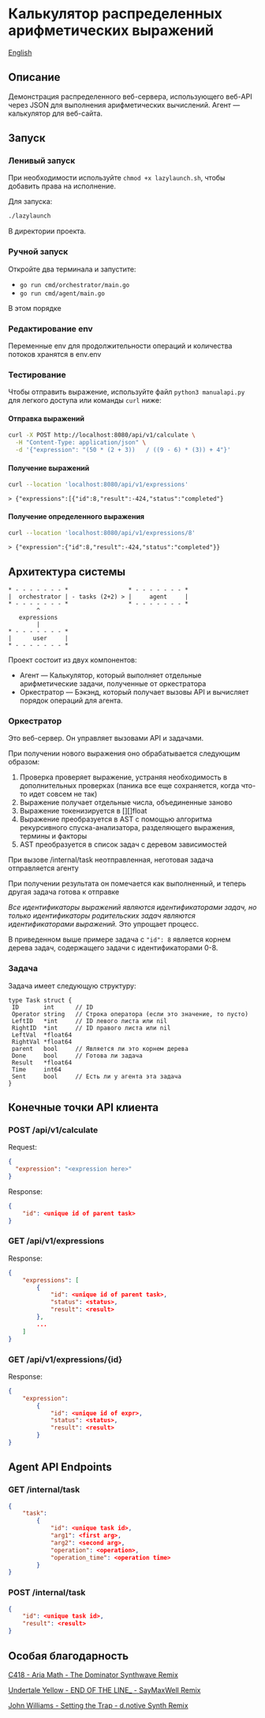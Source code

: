 # Калькулятор распределенных арифметических выражений

[English](README.md)

## Описание

Демонстрация распределенного веб-сервера, использующего веб-API через JSON для выполнения арифметических вычислений. Агент — калькулятор для веб-сайта.

## Запуск

### Ленивый запуск

При необходимости используйте `chmod +x lazylaunch.sh`, чтобы добавить права на исполнение.

Для запуска:

```bash
./lazylaunch
```

В директории проекта.

### Ручной запуск

Откройте два терминала и запустите:

* `go run cmd/orchestrator/main.go`
* `go run cmd/agent/main.go`

В этом порядке

### Редактирование env

Переменные env для продолжительности операций и количества потоков хранятся в env.env

### Тестирование

Чтобы отправить выражение, используйте файл `python3 manualapi.py` для легкого доступа или команды `curl` ниже:

#### Отправка выражений

```bash
curl -X POST http://localhost:8080/api/v1/calculate \
  -H "Content-Type: application/json" \
  -d '{"expression": "(50 * (2 + 3))   / ((9 - 6) * (3)) + 4"}'
```

#### Получение выражений

```bash
curl --location 'localhost:8080/api/v1/expressions'
```

`> {"expressions":[{"id":8,"result":-424,"status":"completed"}`

#### Получение определенного выражения

```bash
curl --location 'localhost:8080/api/v1/expressions/8'
```

`> {"expression":{"id":8,"result":-424,"status":"completed"}}`

## Архитектура системы

```text
* - - - - - - - *                 * - - - - - - - *
|  orchestrator | - tasks (2+2) > |     agent     |
* - - - - - - - *                 * - - - - - - - *
        ^
   expressions
        |
* - - - - - - - *
|      user     |
* - - - - - - - *

```

Проект состоит из двух компонентов:

* Агент — Калькулятор, который выполняет отдельные арифметические задачи, полученные от оркестратора
* Оркестратор — Бэкэнд, который получает вызовы API и вычисляет порядок операций для агента.

### Оркестратор

Это веб-сервер. Он управляет вызовами API и задачами.

При получении нового выражения оно обрабатывается следующим образом:

1. Проверка проверяет выражение, устраняя необходимость в дополнительных проверках (паника все еще сохраняется, когда что-то идет совсем не так)
2. Выражение получает отдельные числа, объединенные заново
3. Выражение токенизируется в [][]float
4. Выражение преобразуется в AST с помощью алгоритма рекурсивного спуска-анализатора, разделяющего выражения, термины и факторы
5. AST преобразуется в список задач с деревом зависимостей

При вызове /internal/task неотправленная, неготовая задача отправляется агенту

При получении результата он помечается как выполненный, и теперь другая задача готова к отправке

*Все идентификаторы выражений являются идентификаторами задач, но только идентификаторы родительских задач являются идентификаторами выражений.* Это упрощает процесс.

В приведенном выше примере задача с `"id": 8` является корнем дерева задач, содержащего задачи с идентификаторами 0-8.

### Задача

Задача имеет следующую структуру:

```golang
type Task struct {
 ID       int      // ID
 Operator string   // Строка оператора (если это значение, то пусто)
 LeftID   *int     // ID левого листа или nil
 RightID  *int     // ID правого листа или nil
 LeftVal  *float64
 RightVal *float64
 parent   bool     // Является ли это корнем дерева
 Done     bool     // Готова ли задача
 Result   *float64
 Time     int64
 Sent     bool     // Есть ли у агента эта задача
}
```

## Конечные точки API клиента

### POST /api/v1/calculate

Request:

```json
{
  "expression": "<expression here>"
}
```

Response:

```json
{
    "id": <unique id of parent task>
}
```

### GET /api/v1/expressions

Response:

```json
{
    "expressions": [
        {
            "id": <unique id of parent task>,
            "status": <status>,
            "result": <result>
        },
        ...
    ]
}
```

### GET /api/v1/expressions/{id}

Response:

```json
{
    "expression":
        {
            "id": <unique id of expr>,
            "status": <status>,
            "result": <result>
        }
}
```

## Agent API Endpoints

### GET /internal/task

```json
{
    "task":
        {
            "id": <unique task id>,
            "arg1": <first arg>,
            "arg2": <second arg>,
            "operation": <operation>,
            "operation_time": <operation time>
        }
}
```

### POST /internal/task

```json
{
    "id": <unique task id>,
    "result": <result>
}
```

## Особая благодарность

[C418 - Aria Math - The Dominator Synthwave Remix](https://www.youtube.com/watch?v=yiS0DPekSDQ)

[Undertale Yellow - END OF THE LINE_ - SayMaxWell Remix](https://www.youtube.com/watch?v=c54WQTqlFGU)

[John Williams - Setting the Trap - d.notive Synth Remix](https://www.youtube.com/watch?v=3zy-XqRXH1g)